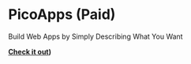# PicoApps (Paid)
Build Web Apps by Simply Describing What You Want
<br>

**[<i class="fa-solid fa-fire"></i> Check it out](https://picoapps.xyz/?via=matthew))**
